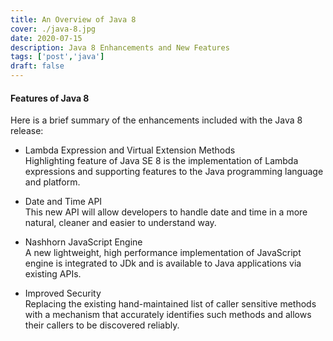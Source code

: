 ```yaml
---
title: An Overview of Java 8
cover: ./java-8.jpg
date: 2020-07-15
description: Java 8 Enhancements and New Features
tags: ['post','java']
draft: false
---
```


#### Features of Java 8

Here is a brief summary of the enhancements included with the Java 8 release:

- Lambda Expression and Virtual Extension Methods   
  Highlighting feature of Java SE 8 is the implementation of Lambda expressions and supporting features to the Java programming language and platform.

- Date and Time API    
  This new API will allow developers to handle date and time in a more natural, cleaner and easier to understand way.

- Nashhorn JavaScript Engine  
  A new lightweight, high performance implementation of JavaScript engine is integrated to JDk and is available to Java applications via existing APIs.

- Improved Security  
  Replacing the existing hand-maintained list of caller sensitive methods with a mechanism that accurately identifies such methods and allows their callers to be discovered reliably.
